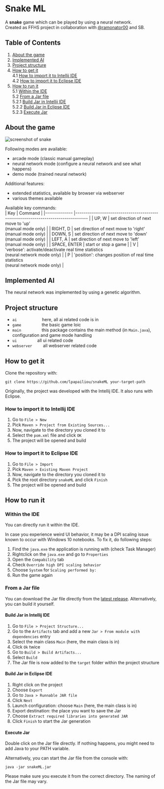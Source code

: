# Snake ML

A __snake__ game which can be played by using a neural network.  
Created as FFHS project in collaboration with [@ramonator00](https://github.com/ramonator00) and SB.

## Table of Contents
1. [About the game](#about-the-game)  
2. [Implemented AI](#implemented-ai)  
3. [Project structure](#project-structure)  
4. [How to get it](#how-to-get-it)  
	4.1 [How to import it to Intellij IDE](#how-to-import-it-to-intellij-ide)   
	4.2 [How to import it to Eclipse IDE](#how-to-import-it-to-eclipse-ide)   
5. [How to run it](#how-to-run-it)  
	5.1 [Within the IDE](#within-the-ide)  
	5.2 [From a Jar file](#from-a-jar-file)  
		5.2.1 [Build Jar in Intellij IDE](#build-jar-in-intellij-ide)    
		5.2.2 [Build Jar in Eclipse IDE](#build-jar-in-eclipse-ide)  
		5.2.3 [Execute Jar](#execute-jar)  
  
## About the game
![screenshot of snake](https://github.com/lpapailiou/snake/blob/master/src/main/resources/img/screenshot_application.png)
  
Following modes are available:  
- arcade mode (classic manual gameplay)
- neural network mode (configure a neural network and see what happens)
- demo mode (trained neural network)
  
Additional features:  
- extended statistics, available by browser via webserver
- various themes available
  
Available key commands:  
| Key          	| Command                                                                            	|
|--------------	|------------------------------------------------------------------------------------	|
| UP, W        	| set direction of next move to 'up'<br>(manual mode only)                           	|
| RIGHT, D     	| set direction of next move to 'right'<br>(manual mode only)                        	|
| DOWN, S      	| set direction of next move to 'down'<br>(manual mode only)                         	|
| LEFT, A      	| set direction of next move to 'left'<br>(manual mode only)                         	|
| SPACE, ENTER 	| start or stop a game                                                               	|
| V            	| 'verbose': activate/deactivate real time statistics<br>(neural network mode only)  	|
| P            	| 'position': changes position of real time statistics<br>(neural network mode only) 	|  
  
## Implemented AI  
The neural network was implemented by using a genetic algorithm.  

## Project structure
  
* ``ai``                     here, all ai related code is in  
* ``game``                 the basic game loic  
* ``main``                 this package contains the main method (in ``Main.java``), configuration and game mode handling    
* ``ui``                      all ui related code  
* ``webserver``         all webserver related code  
  
## How to get it
  
Clone the repository with:

    git clone https://github.com/lpapailiou/snakeML your-target-path

Originally, the project was developed with the Intellij IDE. It also runs with Eclipse.

### How to import it to Intellij IDE
1. Go to ``File > New``
2. Pick ``Maven > Project from Existing Sources...``
3. Now, navigate to the directory you cloned it to
4. Select the ``pom.xml`` file and click ``OK``
5. The project will be opened and build

### How to import it to Eclipse IDE
1. Go to ``File > Import``
2. Pick ``Maven > Existing Maven Project``
3. Now, navigate to the directory you cloned it to
4. Pick the root directory ``snakeML`` and click ``Finish``
5. The project will be opened and build

## How to run it

### Within the IDE
You can directly run it within the IDE.

In case you experience weird UI behavior, it may be a DPI scaling issue known to occur with Windows 10 notebooks.
To fix it, do following steps:
1. Find the ``java.exe`` the application is running with (check Task Manager)
2. Rightclick on the ``java.exe`` and go to ``Properties``
3. Open the ``Compability`` tab
4. Check ``Override high DPI scaling behavior``
5. Choose ``System`` for ``Scaling performed by:``
6. Run the game again

### From a Jar file
You can download the Jar file directly from the [latest release](https://github.com/lpapailiou/SnakeML/releases/latest). Alternatively, you can build it yourself.

#### Build Jar in Intellij IDE 
1. Go to ``File > Project Structure...``
2. Go to the ``Artifacts`` tab and add a new ``Jar > From module with dependencies`` entry
3. Select the main class ``Main`` (here, the main class is in)
4. Click ``Ok`` twice
5. Go to ``Build > Build Artifacts...``
6. Select ``Build``
7. The Jar file is now added to the ``target`` folder within the project structure

#### Build Jar in Eclipse IDE
1. Right click on the project
2. Choose ``Export``
3. Go to ``Java > Runnable JAR file``
4. Click ``Next``
5. Launch configuration: choose ``Main`` (here, the main class is in)
6. Export destination: the place you want to save the Jar
7. Choose ``Extract required libraries into generated JAR``
8. Click ``Finish`` to start the Jar generation

#### Execute Jar
Double click on the Jar file directly. 
If nothing happens, you might need to add Java to your PATH variable.

Alternatively, you can start the Jar file from the console with:

    java -jar snakeML.jar
    
Please make sure you execute it from the correct directory. The naming of the Jar file may vary.
  
